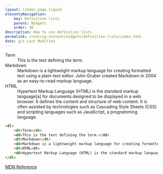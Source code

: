 ```yaml
---
layout: libdoc_page.liquid
eleventyNavigation:
    key: Definition lists
    parent: Widgets
    order: 30
description: How to use definition lists
permalink: creating-content/widgets/definition-lists/index.html
date: git Last Modified
---
```

<dl>
    <dt>Term</dt>
    <dd>This is the text defining the term.</dd>
    <dt>Markdown</dt>
    <dd>Markdown is a lightweight markup language for creating formatted text using a plain-text editor. John Gruber created Markdown in 2004 as an easy-to-read markup language.</dd>
    <dt>HTML<dt>
    <dd>Hypertext Markup Language (HTML) is the standard markup language[a] for documents designed to be displayed in a web browser. It defines the content and structure of web content. It is often assisted by technologies such as Cascading Style Sheets (CSS) and scripting languages such as JavaScript, a programming language.</dd>
</dl>

```html
<dl>
    <dt>Term</dt>
    <dd>This is the text defining the term.</dd>
    <dt>Markdown</dt>
    <dd>Markdown is a lightweight markup language for creating formatted text using a plain-text editor. John Gruber created Markdown in 2004 as an easy-to-read markup language.</dd>
    <dt>HTML<dt>
    <dd>Hypertext Markup Language (HTML) is the standard markup language[a] for documents designed to be displayed in a web browser. It defines the content and structure of web content. It is often assisted by technologies such as Cascading Style Sheets (CSS) and scripting languages such as JavaScript, a programming language.</dd>
</dl>
```

[MDN Reference](https://developer.mozilla.org/en-US/docs/Web/HTML/Element/dl)
